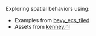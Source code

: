 Exploring spatial behaviors using:
- Examples from [bevy_ecs_tiled](https://github.com/adrien-bon/bevy_ecs_tiled)
- Assets from [kenney.nl](https://kenney.nl/assets/isometric-miniature-farm)
